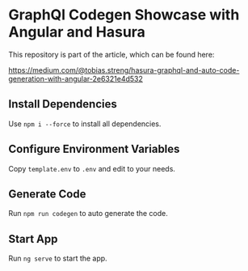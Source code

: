 # GraphQl Codegen Showcase with Angular and Hasura

This repository is part of the article, which can be found here:

https://medium.com/@tobias.streng/hasura-graphql-and-auto-code-generation-with-angular-2e6321e4d532 


## Install Dependencies 
Use `npm i --force` to install all dependencies.


## Configure Environment Variables
Copy `template.env` to `.env` and edit to your needs.


## Generate Code
Run `npm run codegen` to auto generate the code.

## Start App
Run `ng serve` to start the app.
